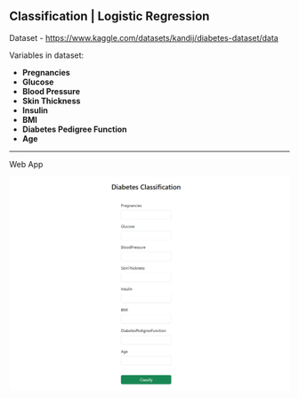 ## Classification | Logistic Regression

Dataset - https://www.kaggle.com/datasets/kandij/diabetes-dataset/data

Variables in dataset:
- <b>Pregnancies</b>
- <b>Glucose</b>
- <b>Blood Pressure</b>
- <b>Skin Thickness</b>
- <b>Insulin</b>
- <b>BMI</b>
- <b>Diabetes Pedigree Function</b>
- <b>Age</b>

<hr>

Web App

![photo](Screenshots/app.png)
